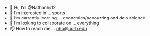 - 👋 Hi, I’m @Nathanho12
- 👀 I’m interested in ... sports
- 🌱 I’m currently learning ... economics/accounting and data science
- 💞️ I’m looking to collaborate on ... everything
- 📫 How to reach me ... nho@ucsb.edu

<!---
Nathanho12/Nathanho12 is a ✨ special ✨ repository because its `README.md` (this file) appears on your GitHub profile.
You can click the Preview link to take a look at your changes.
--->

